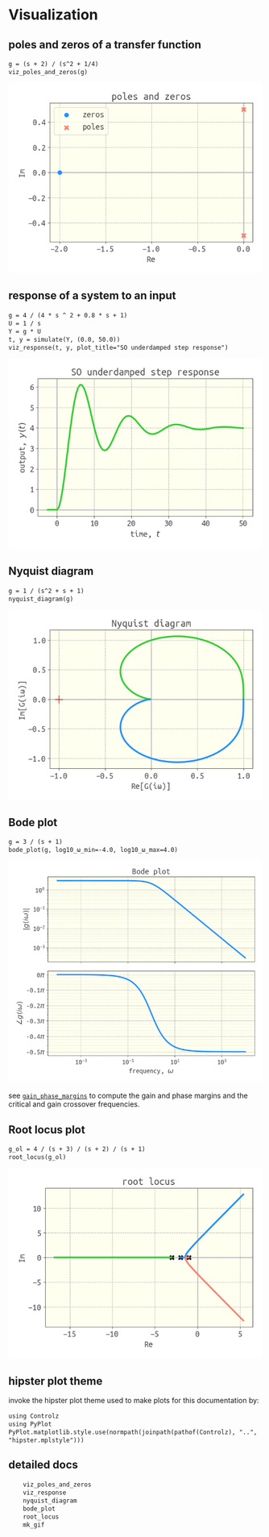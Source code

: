 # Visualization

## poles and zeros of a transfer function

```
g = (s + 2) / (s^2 + 1/4)
viz_poles_and_zeros(g)
```

![](example_poles_and_zeros.png)

## response of a system to an input

```
g = 4 / (4 * s ^ 2 + 0.8 * s + 1)
U = 1 / s
Y = g * U
t, y = simulate(Y, (0.0, 50.0))
viz_response(t, y, plot_title="SO underdamped step response")
```

![](SO_underdamped_step_response.png)

## Nyquist diagram

```
g = 1 / (s^2 + s + 1)
nyquist_diagram(g)
```

![](example_nyquist.png)

## Bode plot

```
g = 3 / (s + 1)
bode_plot(g, log10_ω_min=-4.0, log10_ω_max=4.0)
```

![](example_bode.png)

see [`gain_phase_margins`](@ref) to compute the gain and phase margins and the critical and gain crossover frequencies.

## Root locus plot

```
g_ol = 4 / (s + 3) / (s + 2) / (s + 1)
root_locus(g_ol)
```

![](example_root_locus.png)

## hipster plot theme

invoke the hipster plot theme used to make plots for this documentation by:

```
using Controlz
using PyPlot
PyPlot.matplotlib.style.use(normpath(joinpath(pathof(Controlz), "..", "hipster.mplstyle")))
```

## detailed docs

```@docs
    viz_poles_and_zeros
    viz_response
    nyquist_diagram
    bode_plot
    root_locus
    mk_gif
```
